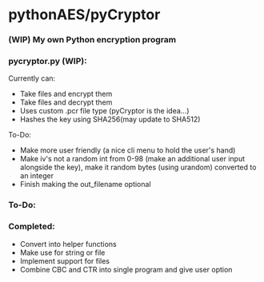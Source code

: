 # pythonAES/pyCryptor


### (WIP) My own Python encryption program

### pycryptor.py (WIP):
Currently can:

- Take files and encrypt them
- Take files and decrypt them
- Uses custom .pcr file type (pyCryptor is the idea...)
- Hashes the key using SHA256(may update to SHA512)

To-Do:

- Make more user friendly (a nice cli menu to hold the user's hand)
- Make iv's not a random int from 0-98 (make an additional user input alongside the key), make it random bytes (using urandom) converted to an integer
- Finish making the out\_filename optional

### To-Do:

### Completed:

- Convert into helper functions
- Make use for string or file
- Implement support for files
- Combine CBC and CTR into single program and give user option

